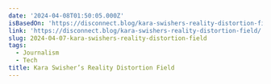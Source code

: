 ```yaml
---
date: '2024-04-08T01:50:05.000Z'
isBasedOn: 'https://disconnect.blog/kara-swishers-reality-distortion-field/'
link: 'https://disconnect.blog/kara-swishers-reality-distortion-field/'
slug: 2024-04-07-kara-swishers-reality-distortion-field
tags:
  - Journalism
  - Tech
title: Kara Swisher’s Reality Distortion Field
---
```



